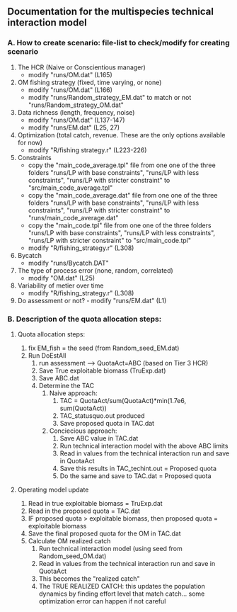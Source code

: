 ## Documentation for the multispecies technical interaction model ##

### A. How to create scenario: file-list to check/modify for creating scenario ###

1. The HCR (Naive or Conscientious manager)
	- modify "runs/OM.dat" (L165)
2. OM fishing strategy (fixed, time varying, or none)
	- modify "runs/OM.dat" (L166)
	- modify "runs/Random_strategy_EM.dat" to match or not "runs/Random_strategy_OM.dat" 
3. Data richness (length, frequency, noise)
	- modify "runs/OM.dat" (L137-147)
	- modify "runs/EM.dat" (L25, 27)
4. Optimization (total catch, revenue. These are the only options available for now)
	- modify "R/fishing strategy.r" (L223-226)
5. 	Constraints
	- copy the "main_code_average.tpl" file from one one of the three folders "runs/LP with base constraints", "runs/LP with less constraints", "runs/LP with stricter constraint" to "src/main_code_average.tpl"
	- copy the "main_code_average.dat" file from one one of the three folders "runs/LP with base constraints", "runs/LP with less constraints", "runs/LP with stricter constraint" to "runs/main_code_average.dat"
	- copy the "main_code.tpl" file from one one of the three folders "runs/LP with base constraints", "runs/LP with less constraints", "runs/LP with stricter constraint" to "src/main_code.tpl"
	- modify "R/fishing_strategy.r" (L308)
6. Bycatch
	- modify "runs/Bycatch.DAT"
7. The type of process error (none, random, correlated)	
	- modify "OM.dat" (L25)
8. Variability of metier over time
	- modify "R/fishing_strategy.r" (L308)
9. Do assessment or not?
		- modify "runs/EM.dat" (L1)
		
		
### B. Description of the quota allocation steps: ###

1. Quota allocation steps:
	1. fix EM_fish = the seed (from Random_seed_EM.dat)
	2. Run DoEstAll
		1. run assessment --> QuotaAct=ABC (based on Tier 3 HCR)
		2. Save True exploitable biomass (TruExp.dat)
		3. Save ABC.dat
		4. Determine the TAC
			1. Naive approach: 
				1. TAC = QuotaAct/sum(QuotaAct)*min(1.7e6, sum(QuotaAct))
				2. TAC_statusquo.out produced
				3. Save proposed quota in TAC.dat
			2. Conciecious approach: 
				1. Save ABC value in TAC.dat
				2. Run technical interaction model with the above ABC limits
				3. Read in values from the technical interaction run and save in QuotaAct
				4. Save this results in TAC_techint.out = Proposed quota
				5. Do the same and save to TAC.dat = Proposed quota
				
2. Operating model update
	1. Read in true exploitable biomass = TruExp.dat
	2. Read in the proposed quota = TAC.dat
	3. IF proposed quota > exploitable biomass, then proposed quota = exploitable biomass
	4. Save the final proposed quota for the OM in TAC.dat
	5. Calculate OM realized catch
		1. Run technical interaction model (using seed from Random_seed_OM.dat)
		2. Read in values from the technical interaction run and save in QuotaAct
		3. This becomes the "realized catch" 
		4. The TRUE REALIZED CATCH: this updates the population dynamics by finding effort level that match catch... some optimization error can happen if not careful
			
			
		
	
		
